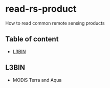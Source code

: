 # read-rs-product
How to read common remote sensing products

## Table of content

- [L3BIN](#l3bin)

## L3BIN

- MODIS Terra and Aqua
